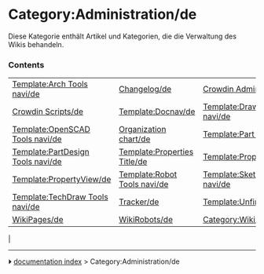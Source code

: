 # Category:Administration/de
Diese Kategorie enthält Artikel und Kategorien, die die Verwaltung des Wikis behandeln.

### Contents

|     |     |     |
| --- | --- | --- |
| [Template:Arch Tools navi/de](Template_Arch_Tools_navi/de.md) | [Changelog/de](Changelog/de.md) | [Crowdin Administration/de](Crowdin_Administration/de.md) |
| [Crowdin Scripts/de](Crowdin_Scripts/de.md) | [Template:Docnav/de](Template_Docnav/de.md) | [Template:Drawing Tools navi/de](Template_Drawing_Tools_navi/de.md) |
| [Template:OpenSCAD Tools navi/de](Template_OpenSCAD_Tools_navi/de.md) | [Organization chart/de](Organization_chart/de.md) | [Template:Part Tools navi/de](Template_Part_Tools_navi/de.md) |
| [Template:PartDesign Tools navi/de](Template_PartDesign_Tools_navi/de.md) | [Template:Properties Title/de](Template_Properties_Title/de.md) | [Template:PropertyData/de](Template_PropertyData/de.md) |
| [Template:PropertyView/de](Template_PropertyView/de.md) | [Template:Robot Tools navi/de](Template_Robot_Tools_navi/de.md) | [Template:Sketcher Tools navi/de](Template_Sketcher_Tools_navi/de.md) |
| [Template:TechDraw Tools navi/de](Template_TechDraw_Tools_navi/de.md) | [Tracker/de](Tracker/de.md) | [Template:UnfinishedDocu/de](Template_UnfinishedDocu/de.md) |
| [WikiPages/de](WikiPages/de.md) | [WikiRobots/de](WikiRobots/de.md) | [Category:Wiki/de](Category_Wiki/de.md) |
|



---
⏵ [documentation index](../README.md) > Category:Administration/de
